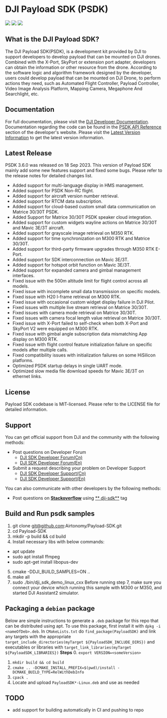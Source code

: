# DJI Payload SDK (PSDK)

![](https://img.shields.io/badge/version-V3.6.0-purple.svg)
![](https://img.shields.io/badge/platform-linux_|_rtos-green.svg)
![](https://img.shields.io/badge/license-MIT-blue.svg)

## What is the DJI Payload SDK?

The DJI Payload SDK(PSDK), is a development kit provided by DJI to support developers to develop payload that can be
mounted on DJI drones. Combined with the X-Port, SkyPort or extension port adapter, developers can obtain the
information or other resource from the drone. According to the software logic and algorithm framework designed by the
developer, users could develop payload that can be mounted on DJI Drone, to perform actions they need, such as Automated
Flight Controller, Payload Controller, Video Image Analysis Platform, Mapping Camera, Megaphone And Searchlight, etc.

## Documentation

For full documentation, please visit
the [DJI Developer Documentation](https://developer.dji.com/doc/payload-sdk-tutorial/en/). Documentation
regarding the code can be found in the [PSDK API Reference](https://developer.dji.com/doc/payload-sdk-api-reference/en/)
section of the developer's website. Please visit
the [Latest Version Information](https://developer.dji.com/doc/payload-sdk-tutorial/en/)
to get the latest version information.

## Latest Release

PSDK 3.6.0 was released on 18 Sep 2023. This version of Payload SDK mainly add some new features support and fixed some
bugs.
Please refer to the release notes for detailed changes list.

* Added support for multi-language display in HMS management.
* Added support for PSDK Non-RC flight.
* Added support for aircraft version number retrieval.
* Added support for RTCM data subscription.
* Added support for cloud-based custom small data communication on Matrice 30/30T PSDK.
* Added Support for Matrice 30/30T PSDK speaker cloud integration.
* Added support for custom widgets wayline actions on Matrice 30/30T and Mavic 3E/3T aircraft.
* Added support for grayscale image retrieval on M350 RTK.
* Added support for time synchronization on M300 RTK and Matrice 30/30T.
* Added support for third-party firmware upgrades through M350 RTK E-Port.
* Added support for SDK interconnection on Mavic 3E/3T.
* Added support for hotspot orbit function on Mavic 3E/3T.
* Added support for expanded camera and gimbal management interfaces.
* Fixed issue with the 500m altitude limit for flight control across all models.
* Fixed issue with incomplete small data transmission on specific models.
* Fixed issue with H20 I-frame retrieval on M300 RTK.
* Fixed issue with occasional custom widget display failure in DJI Pilot.
* Fixed issues with multiple live stream retrieval on Matrice 30/30T.
* Fixed issues with camera mode retrieval on Matrice 30/30T.
* Fixed issues with camera focal length value retrieval on Matrice 30/30T.
* Fixed issue with X-Port failed to self-check when both X-Port and SkyPort V2 were equipped on M300 RTK.
* Fixed issue with gimbal angle subscription data mismatching App display on M300 RTK.
* Fixed issue with flight control feature initialization failure on specific models after multiple calls.
* Fixed compatibility issues with initialization failures on some HiSilicon platforms.
* Optimized PSDK startup delays in single UART mode.
* Optimized slow media file download speeds for Mavic 3E/3T on ethernet links.

## License

Payload SDK codebase is MIT-licensed. Please refer to the LICENSE file for detailed information.

## Support

You can get official support from DJI and the community with the following methods:

- Post questions on Developer Forum
    * [DJI SDK Developer Forum(Cn)](https://djisdksupport.zendesk.com/hc/zh-cn/community/topics)
    * [DJI SDK Developer Forum(En)](https://djisdksupport.zendesk.com/hc/en-us/community/topics)
- Submit a request describing your problem on Developer Support
    * [DJI SDK Developer Support(Cn)](https://djisdksupport.zendesk.com/hc/zh-cn/requests/new)
    * [DJI SDK Developer Support(En)](https://djisdksupport.zendesk.com/hc/en-us/requests/new)

You can also communicate with other developers by the following methods:

- Post questions on [**Stackoverflow**](http://stackoverflow.com) using [**
  dji-sdk**](http://stackoverflow.com/questions/tagged/dji-sdk) tag

## Build and Run psdk samples

1. git clone git@github.com:Airtonomy/Payload-SDK.git
2. cd Payload-SDK
3. mkdir -p build && cd build
4. Install necessary libs with below commands:
  * apt update
  * sudo apt install ffmpeg
  * sudo apt-get install libopus-dev
5. cmake -DDJI_BUILD_SAMPLES=ON ..
6. make all
7. sudo ./bin/dji_sdk_demo_linux_cxx
Before running step 7, make sure you connect your device which running this sample with M300 or M350, and started DJI Assistant2 simulator. 

## Packaging a `debian` package 
Below are simple instructions to generate a `.deb` package for this repo that can be distributed using apt.
To use this package, first install it with `dpkg -i <nameOfDeb>.deb`. 
In `CMakeLists.txt` do `find_package(PayloadSDK)` and link any targets with the appropriate  
`target_include_directories(myTarget ${PayloadSDK_INCLUDE_DIRS})` and executables or libraries with
`target_link_libraries(myTarget ${PayloadSDK_LIBRARIES})` 
**Steps**
0. `export VERSION=<someVersion>`
1. `mkdir build && cd build` 
2. `cmake .. -DCMAKE_INSTALL_PREFIX=$(pwd)/install -DCMAKE_BUILD_TYPE=RelWithDebInfo`
3. `cpack .`
4. Locate and upload `PayloadSDK*-Linux.deb` and use as needed

## TODO
- add support for building automatically in CI and pushing to repo
